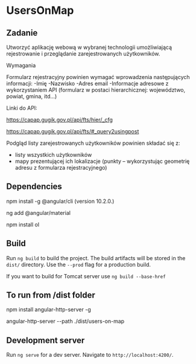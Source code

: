 # UsersOnMap

## Zadanie

Utworzyć aplikację webową w wybranej technologii umożliwiającą rejestrowanie i przeglądanie zarejestrowanych użytkowników. 

Wymagania

Formularz rejestracyjny powinien wymagać wprowadzenia następujących informacji:
-Imię
-Nazwisko
-Adres email
-Informacje adresowe z wykorzystaniem API (formularz w postaci hierarchicznej: województwo, powiat, gmina, itd...)

Linki do API:

https://capap.gugik.gov.pl/api/fts/hier/_cfg

https://capap.gugik.gov.pl/api/fts/#_query2usingpost

Podgląd listy zarejestrowanych użytkowników powinien składać się z:
	
- listy wszystkich użytkowników
- mapy prezentującej ich lokalizacje (punkty – wykorzystując geometrię adresu z formularza rejestracyjnego)


## Dependencies

npm install -g @angular/cli (version 10.2.0.)

ng add @angular/material

npm install ol

## Build

Run `ng build` to build the project. The build artifacts will be stored in the `dist/` directory. Use the `--prod` flag for a production build.

If you want to build for Tomcat server use `ng build --base-href`
## To run from /dist folder

npm install angular-http-server -g

angular-http-server --path ./dist/users-on-map

## Development server

Run `ng serve` for a dev server. Navigate to `http://localhost:4200/`.
